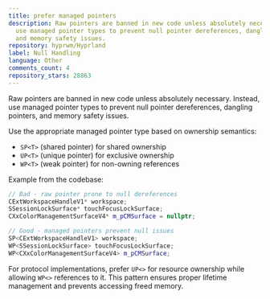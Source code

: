 ```yaml
---
title: prefer managed pointers
description: Raw pointers are banned in new code unless absolutely necessary. Instead,
  use managed pointer types to prevent null pointer dereferences, dangling pointers,
  and memory safety issues.
repository: hyprwm/Hyprland
label: Null Handling
language: Other
comments_count: 4
repository_stars: 28863
---
```


Raw pointers are banned in new code unless absolutely necessary. Instead, use managed pointer types to prevent null pointer dereferences, dangling pointers, and memory safety issues.

Use the appropriate managed pointer type based on ownership semantics:
- `SP<T>` (shared pointer) for shared ownership
- `UP<T>` (unique pointer) for exclusive ownership  
- `WP<T>` (weak pointer) for non-owning references

Example from the codebase:
```cpp
// Bad - raw pointer prone to null dereferences
CExtWorkspaceHandleV1* workspace;
SSessionLockSurface* touchFocusLockSurface;
CXxColorManagementSurfaceV4* m_pCMSurface = nullptr;

// Good - managed pointers prevent null issues
SP<CExtWorkspaceHandleV1> workspace;
WP<SSessionLockSurface> touchFocusLockSurface;  
WP<CXxColorManagementSurfaceV4> m_pCMSurface;
```

For protocol implementations, prefer `UP<>` for resource ownership while allowing `WP<>` references to it. This pattern ensures proper lifetime management and prevents accessing freed memory.